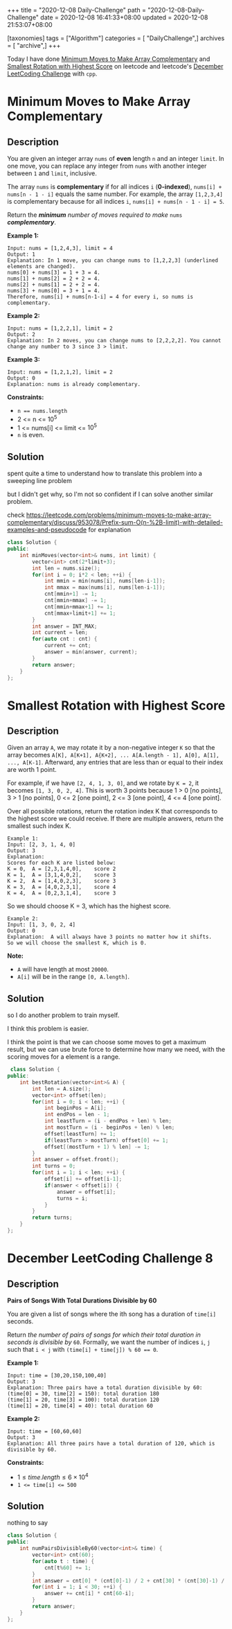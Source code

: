 +++
title = "2020-12-08 Daily-Challenge"
path = "2020-12-08-Daily-Challenge"
date = 2020-12-08 16:41:33+08:00
updated = 2020-12-08 21:53:07+08:00

[taxonomies]
tags = ["Algorithm"]
categories = [ "DailyChallenge",]
archives = [ "archive",]
+++

Today I have done [Minimum Moves to Make Array Complementary](https://leetcode.com/problems/minimum-moves-to-make-array-complementary/) and [Smallest Rotation with Highest Score](https://leetcode.com/problems/smallest-rotation-with-highest-score/) on leetcode and leetcode's [December LeetCoding Challenge](https://leetcode.com/explore/challenge/card/december-leetcoding-challenge/570/week-2-december-8th-december-14th/3559/) with `cpp`.

<!-- more -->

# Minimum Moves to Make Array Complementary

## Description

You are given an integer array `nums` of **even** length `n` and an integer `limit`. In one move, you can replace any integer from `nums` with another integer between `1` and `limit`, inclusive.

The array `nums` is **complementary** if for all indices `i` (**0-indexed**), `nums[i] + nums[n - 1 - i]` equals the same number. For example, the array `[1,2,3,4]` is complementary because for all indices `i`, `nums[i] + nums[n - 1 - i] = 5`.

Return the ***minimum** number of moves required to make* `nums` ***complementary***.

**Example 1:**

```
Input: nums = [1,2,4,3], limit = 4
Output: 1
Explanation: In 1 move, you can change nums to [1,2,2,3] (underlined elements are changed).
nums[0] + nums[3] = 1 + 3 = 4.
nums[1] + nums[2] = 2 + 2 = 4.
nums[2] + nums[1] = 2 + 2 = 4.
nums[3] + nums[0] = 3 + 1 = 4.
Therefore, nums[i] + nums[n-1-i] = 4 for every i, so nums is complementary.
```

**Example 2:**

```
Input: nums = [1,2,2,1], limit = 2
Output: 2
Explanation: In 2 moves, you can change nums to [2,2,2,2]. You cannot change any number to 3 since 3 > limit.
```

**Example 3:**

```
Input: nums = [1,2,1,2], limit = 2
Output: 0
Explanation: nums is already complementary.
```

**Constraints:**

- `n == nums.length`
- 2 <= n <= $10^5$
- 1 <= nums[i] <= limit <= $10^5$
- `n` is even.

## Solution

spent quite a time to understand how to translate this problem into a sweeping line problem

but I didn't get why, so I'm not so confident if I can solve another similar problem.

check <https://leetcode.com/problems/minimum-moves-to-make-array-complementary/discuss/953078/Prefix-sum-O(n-%2B-limit)-with-detailed-examples-and-pseudocode> for explanation

``` cpp
class Solution {
public:
    int minMoves(vector<int>& nums, int limit) {
        vector<int> cnt(2*limit+3);
        int len = nums.size();
        for(int i = 0; i*2 < len; ++i) {
            int mmin = min(nums[i], nums[len-i-1]);
            int mmax = max(nums[i], nums[len-i-1]);
            cnt[mmin+1] -= 1;
            cnt[mmin+mmax] -= 1;
            cnt[mmin+mmax+1] += 1;
            cnt[mmax+limit+1] += 1;
        }
        int answer = INT_MAX;
        int current = len;
        for(auto cnt : cnt) {
            current += cnt;
            answer = min(answer, current);
        }
        return answer;
    }
};
```

# Smallest Rotation with Highest Score

## Description

Given an array `A`, we may rotate it by a non-negative integer `K` so that the array becomes `A[K], A[K+1], A{K+2], ... A[A.length - 1], A[0], A[1], ..., A[K-1]`. Afterward, any entries that are less than or equal to their index are worth 1 point. 

For example, if we have `[2, 4, 1, 3, 0]`, and we rotate by `K = 2`, it becomes `[1, 3, 0, 2, 4]`. This is worth 3 points because 1 > 0 [no points], 3 > 1 [no points], 0 <= 2 [one point], 2 <= 3 [one point], 4 <= 4 [one point].

Over all possible rotations, return the rotation index K that corresponds to the highest score we could receive. If there are multiple answers, return the smallest such index K.

```
Example 1:
Input: [2, 3, 1, 4, 0]
Output: 3
Explanation:  
Scores for each K are listed below: 
K = 0,  A = [2,3,1,4,0],    score 2
K = 1,  A = [3,1,4,0,2],    score 3
K = 2,  A = [1,4,0,2,3],    score 3
K = 3,  A = [4,0,2,3,1],    score 4
K = 4,  A = [0,2,3,1,4],    score 3
```

So we should choose K = 3, which has the highest score.

```
Example 2:
Input: [1, 3, 0, 2, 4]
Output: 0
Explanation:  A will always have 3 points no matter how it shifts.
So we will choose the smallest K, which is 0.
```

**Note:**

- `A` will have length at most `20000`.
- `A[i]` will be in the range `[0, A.length]`.

## Solution

so I do another problem to train myself.

I think this problem is easier.

I think the point is that we can choose some moves to get a maximum result, but we can use brute
force to determine how many we need, with the scoring moves for a element is a range.

``` cpp
 class Solution {
public:
    int bestRotation(vector<int>& A) {
        int len = A.size();
        vector<int> offset(len);
        for(int i = 0; i < len; ++i) {
            int beginPos = A[i];
            int endPos = len - 1;
            int leastTurn = (i - endPos + len) % len;
            int mostTurn = (i - beginPos + len) % len;
            offset[leastTurn] += 1;
            if(leastTurn > mostTurn) offset[0] += 1;
            offset[(mostTurn + 1) % len] -= 1;
        }
        int answer = offset.front();
        int turns = 0;
        for(int i = 1; i < len; ++i) {
            offset[i] += offset[i-1];
            if(answer < offset[i]) {
                answer = offset[i];
                turns = i;
            }
        }
        return turns;
    }
};
```

# December LeetCoding Challenge 8

## Description

**Pairs of Songs With Total Durations Divisible by 60**

You are given a list of songs where the ith song has a duration of `time[i]` seconds.

Return *the number of pairs of songs for which their total duration in seconds is divisible by* `60`. Formally, we want the number of indices `i`, `j` such that `i < j` with `(time[i] + time[j]) % 60 == 0`.

**Example 1:**

```
Input: time = [30,20,150,100,40]
Output: 3
Explanation: Three pairs have a total duration divisible by 60:
(time[0] = 30, time[2] = 150): total duration 180
(time[1] = 20, time[3] = 100): total duration 120
(time[1] = 20, time[4] = 40): total duration 60
```

**Example 2:**

```
Input: time = [60,60,60]
Output: 3
Explanation: All three pairs have a total duration of 120, which is divisible by 60.
```

**Constraints:**

- $1 \le time.length \le 6 \times 10^4$
- `1 <= time[i] <= 500`

## Solution

nothing to say

``` cpp
class Solution {
public:
    int numPairsDivisibleBy60(vector<int>& time) {
        vector<int> cnt(60);
        for(auto t : time) {
            cnt[t%60] += 1;
        }
        int answer = cnt[0] * (cnt[0]-1) / 2 + cnt[30] * (cnt[30]-1) / 2;
        for(int i = 1; i < 30; ++i) {
            answer += cnt[i] * cnt[60-i];
        }
        return answer;
    }
};
```